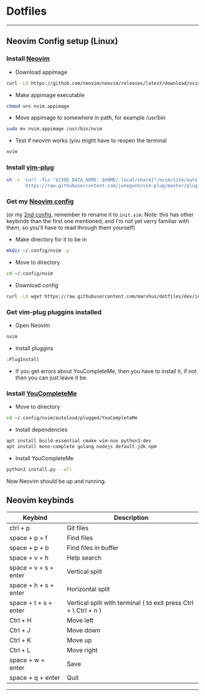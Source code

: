 # Dotfiles  

---

## Neovim Config setup (Linux)

### Install [Neovim](https://github.com/neovim/neovim)

- Download appimage
```bash
curl -LO https://github.com/neovim/neovim/releases/latest/download/nvim.appimage
```

- Make appimage executable
```bash
chmod u+x nvim.appimage
```

- Move appimage to somewhere in path, for example /usr/bin
```bash
sudo mv nvim.appimage /usr/bin/nvim
```

- Test if neovim works (you might have to reopen the terminal
```bash
nvim
```

### Install [vim-plug](https://github.com/junegunn/vim-plug)

```bash
sh -c 'curl -fLo "${XDG_DATA_HOME:-$HOME/.local/share}"/nvim/site/autoload/plug.vim --create-dirs \
       https://raw.githubusercontent.com/junegunn/vim-plug/master/plug.vim'
```

### Get my [Neovim config](https://github.com/marvhus/dotfiles/blob/dev/init.vim)
(or my [2nd config](https://raw.githubusercontent.com/marvhus/dotfiles/dev/.vimrc), remember to rename it to `init.vim`. Note: this has other keybinds than the first one mentioned, and I'm not yet verry familiar with them, so you'll have to read through them yourself)
- Make directory for it to be in
```bash
mkdir ~/.config/nvim -p
```

- Move to directory
```bash
cd ~/.config/nvim
```

- Download config
```bash
curl -LO wget https://raw.githubusercontent.com/marvhus/dotfiles/dev/init.vim
```

### Get vim-plug pluggins installed

- Open Neovim
```bash
nvim
```

- Install pluggins
```bash
:PlugInstall
```

- If you get errors about YouCompleteMe, then you have to install it, if not then you can just leave it be.

### Install [YouCompleteMe](https://github.com/ycm-core/YouCompleteMe)

- Move to directory
```bash
cd ~/.config/nvim/autoload/plugged/YouCompleteMe
```

- Install dependencies
```bash
apt install build-essential cmake vim-nox python3-dev
apt install mono-complete golang nodejs default-jdk npm
```

- Install YouCompleteMe
```bash
python3 install.py --all
```


Now Neovim should be up and running.

## Neovim keybinds

| Keybind               | Description                 |
|-----------------------|-----------------------------|
| ctrl + p              | Git files                
| space + p + f         | Find files               
| space + p + b         | Find files in buffer     
| space + v + h         | Help search   
| space + v + s + enter | Vertical split 
| space + h + s + enter | Horizontal split
| space + t + s + enter | Vertical split with terminal ( to exit press Ctrl + \ Ctrl + n )
| Ctrl + H              | Move left
| Ctrl + J              | Move down
| Ctrl + K              | Move up
| Ctrl + L              | Move right
| space + w + enter     | Save
| space + q + enter     | Quit             

---
